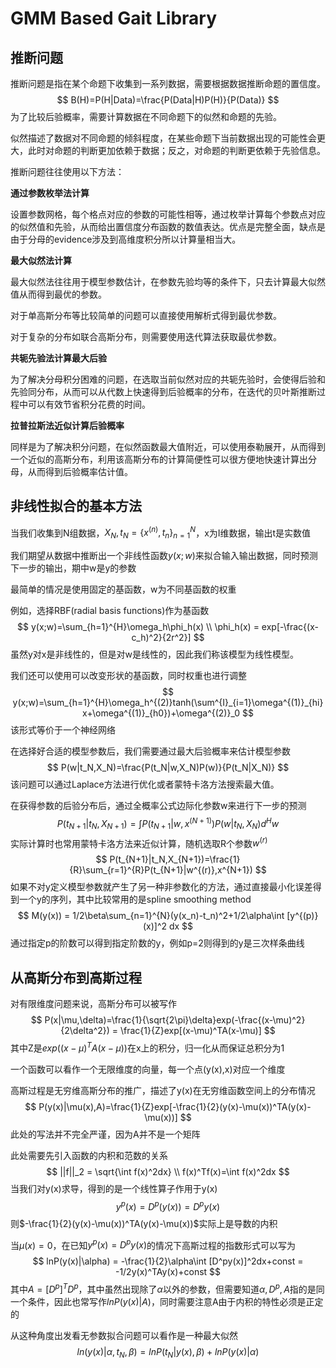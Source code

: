 # GMM Based Gait Library

## 推断问题

推断问题是指在某个命题下收集到一系列数据，需要根据数据推断命题的置信度。
$$
B(H)=P(H|Data)=\frac{P(Data|H)P(H)}{P(Data)}
$$
为了比较后验概率，需要计算数据在不同命题下的似然和命题的先验。

似然描述了数据对不同命题的倾斜程度，在某些命题下当前数据出现的可能性会更大，此时对命题的判断更加依赖于数据；反之，对命题的判断更依赖于先验信息。

推断问题往往使用以下方法：

**通过参数枚举法计算**

设置参数网格，每个格点对应的参数的可能性相等，通过枚举计算每个参数点对应的似然值和先验，从而给出置信度分布函数的数值表达。优点是完整全面，缺点是由于分母的evidence涉及到高维度积分所以计算量相当大。

**最大似然法计算**

最大似然法往往用于模型参数估计，在参数先验均等的条件下，只去计算最大似然值从而得到最优的参数。

对于单高斯分布等比较简单的问题可以直接使用解析式得到最优参数。

对于复杂的分布如联合高斯分布，则需要使用迭代算法获取最优参数。

**共轭先验法计算最大后验**

为了解决分母积分困难的问题，在选取当前似然对应的共轭先验时，会使得后验和先验同分布，从而可以从代数上快速得到后验概率的分布，在迭代的贝叶斯推断过程中可以有效节省积分花费的时间。

**拉普拉斯法近似计算后验概率**

同样是为了解决积分问题，在似然函数最大值附近，可以使用泰勒展开，从而得到一个近似的高斯分布，利用该高斯分布的计算简便性可以很方便地快速计算出分母，从而得到后验概率估计值。







## 非线性拟合的基本方法

当我们收集到N组数据，$X_N, t_N=\lbrace x^{(n)}, t_n\rbrace ^N_{n=1}$，x为I维数据，输出t是实数值

我们期望从数据中推断出一个非线性函数$y(x;w)$来拟合输入输出数据，同时预测下一步的输出，期中w是y的参数

最简单的情况是使用固定的基函数，w为不同基函数的权重

例如，选择RBF(radial basis functions)作为基函数
$$
y(x;w)=\sum_{h=1}^{H}\omega_h\phi_h(x)
\\
\phi_h(x) = exp[-\frac{(x-c_h)^2}{2r^2}]
$$
虽然y对x是非线性的，但是对w是线性的，因此我们称该模型为线性模型。

我们还可以使用可以改变形状的基函数，同时权重也进行调整
$$
y(x;w)=\sum_{h=1}^{H}\omega_h^{(2)}tanh(\sum^{I}_{i=1}\omega^{(1)}_{hi}x+\omega^{(1)}_{h0})+\omega^{(2)}_0
$$
该形式等价于一个神经网络

在选择好合适的模型参数后，我们需要通过最大后验概率来估计模型参数
$$
P(w|t_N,X_N)=\frac{P(t_N|w,X_N)P(w)}{P(t_N|X_N)}
$$
该问题可以通过Laplace方法进行优化或者蒙特卡洛方法搜索最大值。

在获得参数的后验分布后，通过全概率公式边际化参数w来进行下一步的预测
$$
P(t_{N+1}|t_N,X_{N+1})=\int P(t_{N+1}|w,x^{(N+1)})P(w|t_N,X_N)d^Hw
$$
实际计算时也常用蒙特卡洛方法来近似计算，随机选取R个参数$w^{(r)}$
$$
P(t_{N+1}|t_N,X_{N+1})=\frac{1}{R}\sum_{r=1}^{R}P(t_{N+1}|w^{(r)},x^{N+1})
$$
如果不对y定义模型参数就产生了另一种非参数化的方法，通过直接最小化误差得到一个y的序列，其中比较常用的是spline smoothing method
$$
M(y(x)) = 1/2\beta\sum_{n=1}^{N}(y(x_n)-t_n)^2+1/2\alpha\int [y^{(p)}(x)]^2 dx
$$
通过指定p的阶数可以得到指定阶数的y，例如p=2则得到的y是三次样条曲线

## 从高斯分布到高斯过程

对有限维度问题来说，高斯分布可以被写作
$$
P(x|\mu,\delta)=\frac{1}{\sqrt{2\pi}\delta}exp(-\frac{(x-\mu)^2}{2\delta^2}) = \frac{1}{Z}exp[(x-\mu)^TA(x-\mu)]
$$
其中Z是$exp((x-\mu)^TA(x-\mu))$在x上的积分，归一化从而保证总积分为1

一个函数可以看作一个无限维度的向量，每一个点(y(x),x)对应一个维度

高斯过程是无穷维高斯分布的推广，描述了y(x)在无穷维函数空间上的分布情况
$$
P(y(x)|\mu(x),A)=\frac{1}{Z}exp[-\frac{1}{2}(y(x)-\mu(x))^TA(y(x)-\mu(x))]
$$
此处的写法并不完全严谨，因为A并不是一个矩阵

此处需要先引入函数的内积和范数的关系
$$
||f||_2 = \sqrt{\int f(x)^2dx}
\\
f(x)^Tf(x)=\int f(x)^2dx
$$
当我们对y(x)求导，得到的是一个线性算子作用于y(x)
$$
y^p(x) = D^p(y(x))=D^py(x)
$$
则$-\frac{1}{2}(y(x)-\mu(x))^TA(y(x)-\mu(x))$实际上是导数的内积

当$\mu(x)=0$，在已知$y^p(x)=D^py(x)$的情况下高斯过程的指数形式可以写为
$$
lnP(y(x)|\alpha) = -\frac{1}{2}\alpha\int [D^py(x)]^2dx+const = -1/2y(x)^TAy(x)+const
$$
其中$A=[D^p]^TD^p$，其中虽然出现除了$\alpha$以外的参数，但需要知道$\alpha, D^{p}, A$指的是同一个条件，因此也常写作$ln P(y(x)|A)$，同时需要注意A由于内积的特性必须是正定的

从这种角度出发看无参数拟合问题可以看作是一种最大似然
$$
ln(y(x)|\alpha,t_N,\beta)=lnP(t_N|y(x),\beta)+lnP(y(x)|\alpha)
$$
